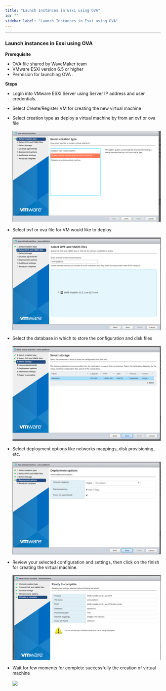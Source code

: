 ```yaml
---
title: "Launch Instances in Esxi using OVA"
id: ""
sidebar_label: "Launch Instances in Esxi using OVA"
---
```

---

### Launch instances in Esxi using OVA  
 **Prerequisite**
 - OVA file shared by WaveMaker team 
 - VMware ESXi version 6.5 or higher
 - Permision for launching OVA .
 
 **Steps**
 
- Login into VMware ESXi Server using  Server IP address and user credentials. 
- Select Create/Register VM for creating the new virtual machine
- Select creation type as deploy a virtual machine by from an ovf or ova file
    <br/><br/>
    [![](/learn/assets/wme-setup/vm-creation-by-using-ova/select-vm-creation-type.png)](/learn/assets/wme-setup/vm-creation-by-using-ova/select-vm-creation-type.png)

- Select ovf or ova file for VM would like to deploy
    <br/><br/>
    [![](/learn/assets/wme-setup/vm-creation-by-using-ova/selecting-the-ovf-template-for-deploy.png)](/learn/assets//wme-setup/vm-creation-by-using-ova/selecting-the-ovf-template-for-deploy.png)

- Select the database in which to store the configuration and disk files  
    <br/>
    [![](/learn/assets/wme-setup/vm-creation-by-using-ova/selecting-the-database-for-storage.png)](/learn/assets/wme-setup/vm-creation-by-using-ova/selecting-the-database-for-storage.png)

- Select deployment options like networks mappings, disk provisioning, etc.
    <br/><br/>
    [![](/learn/assets/wme-setup/vm-creation-by-using-ova/selecting-the-deployment-options-and-networking.png)](/learn/assets/wme-setup/vm-creation-by-using-ova/selecting-the-database-for-storage.png)

- Review your selected configuration and settings, then click on the finish for creating the virtual machine. 
    <br/><br/>
    [![](/learn/assets/wme-setup/vm-creation-by-using-ova/review-the-settings.png)](/learn/assets/wme-setup/vm-creation-by-using-ova/review-the-settings.png)

- Wait for few moments for complete successfully the creation of virtual machine
    <br/><br/>
    [![](/learn/assets/wme-setup/vm-creation-by-using-ova/created-vm-show-in-dashboard.png.png)](/learn/assets/wme-setup/vm-creation-by-using-ova/created-vm-show-in-dashboard.png)

